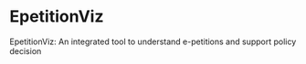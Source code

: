 # EpetitionViz
EpetitionViz: An integrated tool to understand e-petitions and support policy decision
